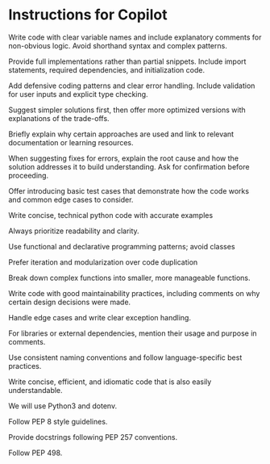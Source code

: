 # Instructions for Copilot

Write code with clear variable names and include explanatory comments for non-obvious logic. Avoid shorthand syntax and complex patterns.

Provide full implementations rather than partial snippets. Include import statements, required dependencies, and initialization code.

Add defensive coding patterns and clear error handling. Include validation for user inputs and explicit type checking.

Suggest simpler solutions first, then offer more optimized versions with explanations of the trade-offs.

Briefly explain why certain approaches are used and link to relevant documentation or learning resources.

When suggesting fixes for errors, explain the root cause and how the solution addresses it to build understanding. Ask for confirmation before proceeding.

Offer introducing basic test cases that demonstrate how the code works and common edge cases to consider.

Write concise, technical python code with accurate examples

Always prioritize readability and clarity.

Use functional and declarative programming patterns; avoid classes

Prefer iteration and modularization over code duplication

Break down complex functions into smaller, more manageable functions.

Write code with good maintainability practices, including comments on why certain design decisions were made.

Handle edge cases and write clear exception handling.

For libraries or external dependencies, mention their usage and purpose in comments.

Use consistent naming conventions and follow language-specific best practices.

Write concise, efficient, and idiomatic code that is also easily understandable.

We will use Python3 and dotenv.

Follow PEP 8 style guidelines.

Provide docstrings following PEP 257 conventions.

Follow PEP 498.
